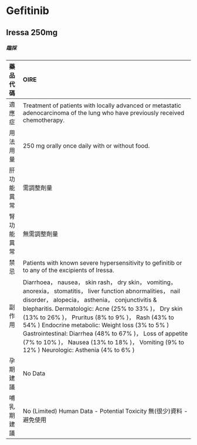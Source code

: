 # Gefitinib

## Iressa 250mg

##### 臨採

| 藥品代碼   | OIRE                                                                                                                                                                                                                                                                                                                                                                                                                                                                                          |
|:-----------|:----------------------------------------------------------------------------------------------------------------------------------------------------------------------------------------------------------------------------------------------------------------------------------------------------------------------------------------------------------------------------------------------------------------------------------------------------------------------------------------------|
| 適應症     | Treatment of patients with locally advanced or metastatic adenocarcinoma of the lung who have previously received chemotherapy.                                                                                                                                                                                                                                                                                                                                                               |
| 用法用量   | 250 mg orally once daily with or without food.                                                                                                                                                                                                                                                                                                                                                                                                                                                |
| 肝功能異常 | 需調整劑量                                                                                                                                                                                                                                                                                                                                                                                                                                                                                    |
| 腎功能異常 | 無需調整劑量                                                                                                                                                                                                                                                                                                                                                                                                                                                                                  |
| 禁忌       | Patients with known severe hypersensitivity to gefinitib or to any of the excipients of Iressa.                                                                                                                                                                                                                                                                                                                                                                                               |
| 副作用     | Diarrhoea， nausea， skin rash， dry skin， vomiting， anorexia， stomatitis， liver function abnormalities， nail disorder， alopecia， asthenia， conjunctivitis & blepharitis. Dermatologic: Acne (25% to 33% )， Dry skin (13% to 26% )， Pruritus (8% to 9% )， Rash (43% to 54% ) Endocrine metabolic: Weight loss (3% to 5% ) Gastrointestinal: Diarrhea (48% to 67% )， Loss of appetite (7% to 10% )， Nausea (13% to 18% )， Vomiting (9% to 12% ) Neurologic: Asthenia (4% to 6% ) |
| 孕期建議   | No Data                                                                                                                                                                                                                                                                                                                                                                                                                                                                                       |
| 哺乳期建議 | No (Limited) Human Data - Potential Toxicity 無(很少)資料 - 避免使用                                                                                                                                                                                                                                                                                                                                                                                                                          |

